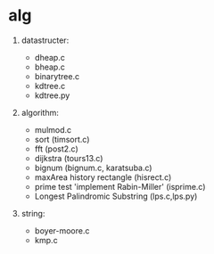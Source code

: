 alg
===

1. datastructer:
    * dheap.c
    * bheap.c
    * binarytree.c
    * kdtree.c
    * kdtree.py

2. algorithm:
    * mulmod.c
    * sort (timsort.c)
    * fft (post2.c)
    * dijkstra (tours13.c)
    * bignum (bignum.c, karatsuba.c)
    * maxArea history rectangle (hisrect.c)
    * prime test 'implement Rabin-Miller' (isprime.c)
    * Longest Palindromic Substring (lps.c,lps.py)
3. string:
    * boyer-moore.c
    * kmp.c
